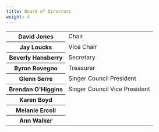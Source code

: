 ```yaml
---
title: Board of Directors
weight: 4
---
```


<table id="boardtable">
<tr><th>David Jones</th><td>Chair</td></tr>
<tr><th>Jay Loucks</th><td>Vice Chair</td></tr>
<tr><th>Beverly Hansberry</th><td>Secretary</td></tr>
<tr><th>Byron Rovegno</th><td>Treasurer</td></tr>
<tr><th>Glenn Serre</th><td>Singer Council President</td></tr>
<tr><th>Brendan O'Higgins</th><td>Singer Council Vice President</td></tr>
<tr><th>Karen Boyd</th></tr>
<tr><th>Melanie Ercoli</th><tr>
<tr><th>Ann Walker</th></tr>
</table>
